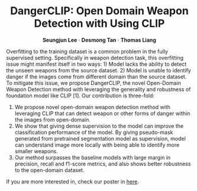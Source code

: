 

<p align="center">

  <h1 align="center">DangerCLIP: Open Domain Weapon Detection with Using CLIP</h1>
  <p align="center">
    <strong>Seungjun Lee</strong>
    ·
    <strong>Desmong Tan</strong>
    ·
    <strong>Thomas Liang</strong>
    
  </p>
  <div align="center"></div>
</p>

Overfitting to the training dataset is a common problem in the fully supervised setting. Specifically in weapon detection task, this overfitting issue might manifest itself in two ways: 1) Model lacks the ability to detect the unseen weapons from the source dataset. 2) Model is unable to identify danger if the images come from different domain than the source dataset. To mitigate this issue, we propose DangerCLIP, the novel Open-Domain Weapon Detection method with leveraging the generality and robustness of foundation model like CLIP [1]. Our contribution is three-fold:
1. We propose novel open-domain weapon detection method with leveraging CLIP that can detect weapon or other forms of danger within the images from open-domain.
2. We show that giving dense supervision to the model can improve the classification performance of the model. By giving pseudo-mask generated from pretrained segmentation model as supervision, model can understand image more locally with being able to identify more smaller weapons.
3. Our method surpasses the baseline models with large margin in precision, recall and f1-score metrics, and also shows better robustness to the open-domain dataset.

If you are more interested in, check our poster in <a href="https://github.com/0nandon/DangerCLIP/blob/main/DangerCLIP_poster.pdf">here</a>.

